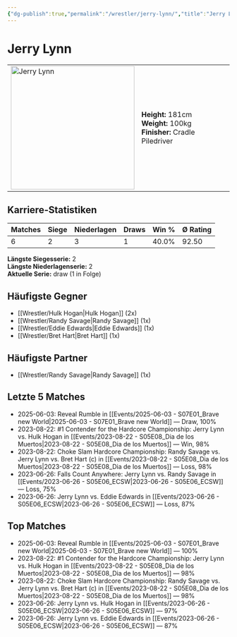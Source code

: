 ```yaml
---
{"dg-publish":true,"permalink":"/wrestler/jerry-lynn/","title":"Jerry Lynn","tags":["wrestler"],"noteIcon":""}
---
```



# Jerry Lynn

<table>
        <tr>
        <td><img src="https://github.com/CptSpaulding1980/choke-slam-wrestling/releases/download/images/Jerry_Lynn.png" width="280" alt="Jerry Lynn"></td>
        <td>
        <b>Height:</b> 181cm<br>
        <b>Weight:</b> 100kg<br>
        <b>Finisher:</b> Cradle Piledriver<br>
        </td>
        </tr>
        </table>
        

## Karriere-Statistiken

| Matches | Siege | Niederlagen | Draws | Win % | Ø Rating |
|---------|-------|-------------|-------|-------|-----------|
| 6 | 2 | 3 | 1 | 40.0% | 92.50 |

**Längste Siegesserie:** 2<br>**Längste Niederlagenserie:** 2<br>**Aktuelle Serie:** draw (1 in Folge)


## Häufigste Gegner
- [[Wrestler/Hulk Hogan\|Hulk Hogan]] (2x)
- [[Wrestler/Randy Savage\|Randy Savage]] (1x)
- [[Wrestler/Eddie Edwards\|Eddie Edwards]] (1x)
- [[Wrestler/Bret Hart\|Bret Hart]] (1x)

## Häufigste Partner
- [[Wrestler/Randy Savage\|Randy Savage]] (1x)

## Letzte 5 Matches
- 2025-06-03: Reveal Rumble in [[Events/2025-06-03 - S07E01_Brave new World\|2025-06-03 - S07E01_Brave new World]] — Draw, 100%
- 2023-08-22: #1 Contender for the Hardcore Championship: Jerry Lynn vs. Hulk Hogan in [[Events/2023-08-22 - S05E08_Dia de los Muertos\|2023-08-22 - S05E08_Dia de los Muertos]] — Win, 98%
- 2023-08-22: Choke Slam Hardcore Championship: Randy Savage vs. Jerry Lynn vs. Bret Hart (c) in [[Events/2023-08-22 - S05E08_Dia de los Muertos\|2023-08-22 - S05E08_Dia de los Muertos]] — Loss, 98%
- 2023-06-26: Falls Count Anywhere: Jerry Lynn vs. Randy Savage in [[Events/2023-06-26 - S05E06_ECSW\|2023-06-26 - S05E06_ECSW]] — Loss, 75%
- 2023-06-26: Jerry Lynn vs. Eddie Edwards in [[Events/2023-06-26 - S05E06_ECSW\|2023-06-26 - S05E06_ECSW]] — Loss, 87%

## Top Matches
- 2025-06-03: Reveal Rumble in [[Events/2025-06-03 - S07E01_Brave new World\|2025-06-03 - S07E01_Brave new World]] — 100%
- 2023-08-22: #1 Contender for the Hardcore Championship: Jerry Lynn vs. Hulk Hogan in [[Events/2023-08-22 - S05E08_Dia de los Muertos\|2023-08-22 - S05E08_Dia de los Muertos]] — 98%
- 2023-08-22: Choke Slam Hardcore Championship: Randy Savage vs. Jerry Lynn vs. Bret Hart (c) in [[Events/2023-08-22 - S05E08_Dia de los Muertos\|2023-08-22 - S05E08_Dia de los Muertos]] — 98%
- 2023-06-26: Jerry Lynn vs. Hulk Hogan in [[Events/2023-06-26 - S05E06_ECSW\|2023-06-26 - S05E06_ECSW]] — 97%
- 2023-06-26: Jerry Lynn vs. Eddie Edwards in [[Events/2023-06-26 - S05E06_ECSW\|2023-06-26 - S05E06_ECSW]] — 87%
